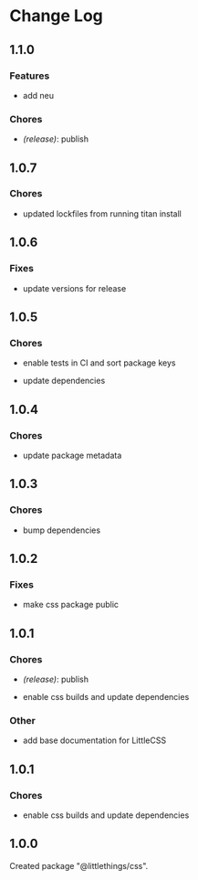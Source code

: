 # Change Log

## 1.1.0

### Features

-   add neu

### Chores

-   _(release)_: publish

## 1.0.7

### Chores

-   updated lockfiles from running titan install

## 1.0.6

### Fixes

-   update versions for release

## 1.0.5

### Chores

-   enable tests in CI and sort package keys

-   update dependencies

## 1.0.4

### Chores

-   update package metadata

## 1.0.3

### Chores

-   bump dependencies

## 1.0.2

### Fixes

-   make css package public

## 1.0.1

### Chores

-   _(release)_: publish

-   enable css builds and update dependencies

### Other

-   add base documentation for LittleCSS

## 1.0.1

### Chores

-   enable css builds and update dependencies

## 1.0.0

Created package "@littlethings/css".
